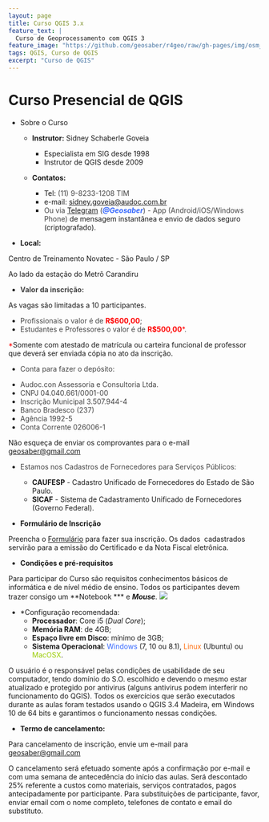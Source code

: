 ```yaml
---
layout: page
title: Curso QGIS 3.x
feature_text: |
  Curso de Geoprocessamento com QGIS 3
feature_image: "https://github.com/geosaber/r4geo/raw/gh-pages/img/osm_bkground.png"
tags: QGIS, Curso de QGIS
excerpt: "Curso de QGIS"
---
```

# Curso Presencial de QGIS
- Sobre o Curso
  - **Instrutor:** Sidney Schaberle Goveia
    - Especialista em SIG desde 1998
    - Instrutor de QGIS desde 2009

  - **Contatos:**
    - Tel: <span style="color: #444444;">(11) 9-8233-1208 TIM
    - e-mail: </span><span style="color: #3366ff;">[sidney.goveia@audoc.com.br](mailto:sidney.goveia@localhost)</span> 
    - <span style="color: #444444;">Ou via <span style="color: #3366ff;">[Telegram](https://web.telegram.org)</span> (<span style="color: #3366ff;">_**@Geosaber**_</span>) - App (Android/iOS/Windows Phone)</span> de mensagem instantânea e envio de dados seguro (criptografado).

- **Local:**

Centro de Treinamento Novatec - São Paulo / SP

Ao lado da estação do Metrô Carandiru

- **<span style="color: #444444;">Valor da inscrição:</span>**

As vagas são limitadas a 10 participantes.

*   <span style="color: #444444;">Profissionais o valor é de </span>**<span style="color: #ff0000;">R$600,00</span>**<span style="color: #444444;">;</span>
*   <span style="color: #444444;">Estudantes e Professores o valor é de </span><span style="color: #ff0000;">**R$500,00***</span><span style="color: #444444;">.</span>

<span style="color: #ff0000;">*</span>Somente com atestado de matrícula ou carteira funcional de professor que deverá ser enviada cópia no ato da inscrição.

- <span style="color: #444444;">Conta para fazer o depósito:</span>

*   <span style="color: #444444;">Audoc.con Assessoria e Consultoria Ltda.</span>
*   <span style="color: #444444;">CNPJ 04.040.661/0001-00</span>
*   <span style="color: #444444;">Inscrição Municipal 3.507.944-4</span>
*   <span style="color: #444444;">Banco Bradesco (237)</span>
*   <span style="color: #444444;">Agência 1992-5</span>
*   <span style="color: #444444;">Conta Corrente 026006-1</span>

Não esqueça de enviar os comprovantes para o e-mail <span style="color: #3366ff;">[geosaber@gmail.com](mailto:geosaber@gmail.com)</span>

- <span style="color: #444444;">Estamos nos Cadastros de Fornecedores para Serviços Públicos:</span>

  *   **CAUFESP** - Cadastro Unificado de Fornecedores do Estado de São Paulo.
  *   **SICAF** - Sistema de Cadastramento Unificado de Fornecedores (Governo Federal).

- **Formulário de Inscrição**

Preencha o <span style="color: #3366ff;">[Formulário](https://sites.google.com/view/geosaber)</span> para fazer sua inscrição. Os dados  cadastrados servirão para a emissão do Certificado e da Nota Fiscal eletrônica.

<div>

- **Condições e pré-requisitos**

Para participar do Curso são requisitos conhecimentos básicos de informática e de nível médio de ensino. Todos os participantes devem trazer consigo um **Notebook *** e _**Mouse**_. ![](https://github.com/geosaber/r4geo/raw/gh-pages/img/notebook.png)

- *Configuração recomendada:
  *   **Processador**: Core i5 (_Dual Core_);
  *   **Memória RAM**: de 4GB;
  *   **Espaço livre em Disco**: mínimo de 3GB;
  *   **Sistema Operacional**: <span style="color: #3366ff;">Windows</span> (7, 10 ou 8.1), <span style="color: #ff6600;">Linux</span> (Ubuntu) ou <span style="color: #99cc00;">MacOSX</span>.

O usuário é o responsável pelas condições de usabilidade de seu computador, tendo domínio do S.O. escolhido e devendo o mesmo estar atualizado e protegido por antivirus (alguns antivirus podem interferir no funcionamento do QGIS). Todos os exercícios que serão executados durante as aulas foram testados usando o QGIS 3.4 Madeira, em Windows 10 de 64 bits e garantimos o funcionamento nessas condições.

- **Termo de cancelamento:**

Para cancelamento de inscrição, envie um e-mail para [geosaber@gmail.com](mailto:geosaber@gmail.com)

O cancelamento será efetuado somente após a confirmação por e-mail e com uma semana de antecedência do início das aulas. Será descontado 25% referente a custos como materiais, serviços contratados, pagos antecipadamente por participante. Para substituições de participante, favor, enviar email com o nome completo, telefones de contato e email do substituto.

</div>
